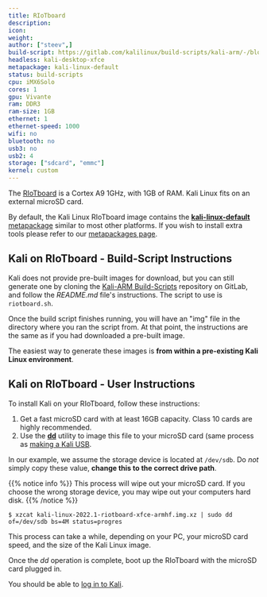 ```yaml
---
title: RIoTboard
description:
icon:
weight:
author: ["steev",]
build-script: https://gitlab.com/kalilinux/build-scripts/kali-arm/-/blob/master/riotboard.sh
headless: kali-desktop-xfce
metapackage: kali-linux-default
status: build-scripts
cpu: iMX6Solo
cores: 1
gpu: Vivante
ram: DDR3
ram-size: 1GB 
ethernet: 1
ethernet-speed: 1000
wifi: no
bluetooth: no
usb3: no
usb2: 4
storage: ["sdcard", "emmc"]
kernel: custom
---
```


The [RIoTboard](http://riotboard.org/) is a Cortex A9 1GHz, with 1GB of RAM. Kali Linux fits on an external microSD card.

By default, the Kali Linux RIoTboard image contains the [**kali-linux-default** metapackage](/docs/general-use/metapackages/) similar to most other platforms. If you wish to install extra tools please refer to our [metapackages page](/docs/general-use/metapackages/).

## Kali on RIoTboard - Build-Script Instructions

Kali does not provide pre-built images for download, but you can still generate one by cloning the [Kali-ARM Build-Scripts](https://gitlab.com/kalilinux/build-scripts/kali-arm) repository on GitLab, and follow the _README.md_ file's instructions. The script to use is `riotboard.sh`.

Once the build script finishes running, you will have an "img" file in the directory where you ran the script from. At that point, the instructions are the same as if you had downloaded a pre-built image.

The easiest way to generate these images is **from within a pre-existing Kali Linux environment**.

## Kali on RIoTboard - User Instructions

To install Kali on your RIoTboard, follow these instructions:

1. Get a fast microSD card with at least 16GB capacity. Class 10 cards are highly recommended.
2. Use the **[dd](https://packages.debian.org/testing/dd)** utility to image this file to your microSD card (same process as [making a Kali USB](/docs/usb/live-usb-install-with-windows/).

In our example, we assume the storage device is located at `/dev/sdb`. Do _not_ simply copy these value, **change this to the correct drive path**.

{{% notice info %}}
This process will wipe out your microSD card. If you choose the wrong storage device, you may wipe out your computers hard disk.
{{% /notice %}}

```console
$ xzcat kali-linux-2022.1-riotboard-xfce-armhf.img.xz | sudo dd of=/dev/sdb bs=4M status=progres
```

This process can take a while, depending on your PC, your microSD card speed, and the size of the Kali Linux image.

Once the _dd_ operation is complete, boot up the RIoTboard with the microSD card plugged in.

You should be able to [log in to Kali](/docs/introduction/default-credentials/).

